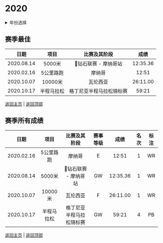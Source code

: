 # 2020

<details>
<summary>年份选择</summary>

- [2020](./2020.md)

- [2019](./2019.md)

</details>

## 赛季最佳

|    日期    |    项目    |       比赛及其阶段       |   成绩   |
| :--------: | :--------: | :----------------------: | :------: |
| 2020.08.14 |   5000米   |   💎钻石联赛 - 摩纳哥站   | 12:35.36 |
| 2020.02.16 | 5公里路跑  |          摩纳哥          |  12:51   |
| 2020.10.07 |  10000米   |         瓦伦西亚         | 26:11.00 |
| 2020.10.17 | 半程马拉松 | 格丁尼亚半程马拉松锦标赛 |  59:21   |

[返回主页](../Profile.md) | [返回顶部](#2020)

## 赛季所有成绩

|    日期    |    项目    |       比赛及其阶段       | 赛事等级 |   成绩   | 名次 | 标注 |
| :--------: | :--------: | :----------------------: | :------: | :------: | :--: | :--: |
| 2020.02.16 | 5公里路跑  |          摩纳哥          |    E     |  12:51   |  1   |  WR  |
| 2020.08.14 |   5000米   |   💎钻石联赛 - 摩纳哥站   |    GW    | 12:35.36 |  1   |  WR  |
| 2020.10.07 |  10000米   |         瓦伦西亚         |    F     | 26:11.00 |  1   |  WR  |
| 2020.10.17 | 半程马拉松 | 格丁尼亚半程马拉松锦标赛 |    GW    |  59:21   |  4   |  PB  |

[返回主页](../Profile.md) | [返回顶部](#2020)
